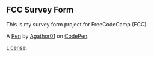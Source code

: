 FCC Survey Form
---------------
This is my survey form project for FreeCodeCamp (FCC). 

A [Pen](https://codepen.io/agathor01/pen/PozrVXN) by [Agathor01](https://codepen.io/agathor01) on [CodePen](https://codepen.io).

[License](https://codepen.io/agathor01/pen/PozrVXN/license).